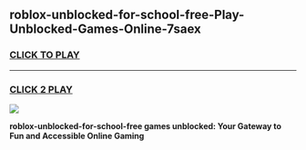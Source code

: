 
## roblox-unblocked-for-school-free-Play-Unblocked-Games-Online-7saex
<h3>
<a href="https://premium76.site?title=roblox-unblocked-for-school-free&ref=25A">CLICK TO PLAY</a></h3>
<hr>

<h3>
<a href="https://premium76.site?title=roblox-unblocked-for-school-free&ref=25A">CLICK 2 PLAY</a>
  
</h3>

<a href="https://premium76.site?title=roblox-unblocked-for-school-free&ref=25A"><img src="https://clearcache.store/games.png"></a>


**roblox-unblocked-for-school-free games unblocked: Your Gateway to Fun and Accessible Online Gaming**
